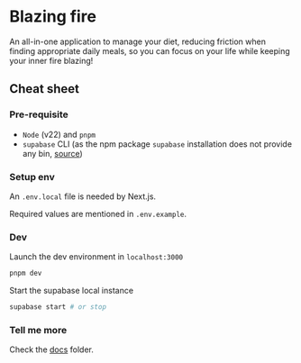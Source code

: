 # Blazing fire

An all-in-one application to manage your diet, reducing friction when finding appropriate daily meals, so you can focus on your life while keeping your inner fire blazing!

## Cheat sheet

### Pre-requisite

- `Node` (v22) and `pnpm`
- `supabase` CLI (as the npm package `supabase` installation does not provide any bin, [source](https://github.com/supabase/supabase/issues/11851))

### Setup env

An `.env.local` file is needed by Next.js.

Required values are mentioned in `.env.example`.

### Dev

Launch the dev environment in `localhost:3000`

```bash
pnpm dev
```

Start the supabase local instance

```bash
supabase start # or stop
```

### Tell me more

Check the [docs](docs) folder.
